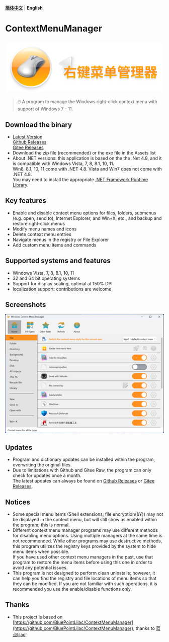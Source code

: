 **[简体中文](README.md)** | **English**
# ContextMenuManager
![](Logo/Logo.png)
------
> 🖱️ A program to manage the Windows right-click context menu with support of Windows 7 - 11.

## Download the binary
* [Latest Version][Latest]<br>
  [Github Releases][GitHub Releases]<br>
  [Gitee Releases][Gitee Releases]<br>
* Download the zip file (recommended) or the exe file in the Assets list
* About .NET versions: this application is based on the the .Net 4.8, and it is compatible with Windows Vista, 7, 8, 8.1, 10, 11.<br>
 Win8, 8.1, 10, 11 come with .NET 4.8. Vista and Win7 does not come with .NET 4.8. <br> You may need to install the appropriate [.NET Framework Runtime Library][.NET Framework Runtime Library].

## Key features
* Enable and disable context menu options for files, folders, submenus (e.g. open, send to), Internet Explorer, and Win+X, etc., and backup and restore right-click menus
* Modify menu names and icons
* Delete context menu entries
* Navigate menus in the registry or File Explorer
* Add custom menu items and commands

## Supported systems and features
* Windows Vista, 7, 8, 8.1, 10, 11
* 32 and 64 bit operating systems
* Support for display scaling, optimal at 150% DPI
* localization support: contributions are welcome

## Screenshots
![](Screenshot/Screenshot-en.png)

## Updates
* Program and dictionary updates can be installed within the program, overwriting the original files.
* Due to limitations with Github and Gitee Raw, the program can only check for updates once a month. <br> The latest updates can always be found on [Github Releases][GitHub Releases] or [Gitee Releases][Gitee Releases].

## Notices
* Some special menu items (Shell extensions, file encryption(&Y)) may not be displayed in the context menu, but will still show as enabled within the program; this is normal.
* Different context menu manager programs may use different methods for disabling menu options. Using multiple managers at the same time is not recommended. While other programs may use destructive methods, this program utilizes the registry keys provided by the system to hide menu items when possible.
<br>If you have used other context menu managers in the past, use that program to restore the menu items before using this one in order to avoid any potential issues.
* This program is not designed to perform clean uninstalls; however, it can help you find the registry and file locations of menu items so that they can be modified. If you are not familiar with such operations, it is recommended you use the enable/disable functions only.

## Thanks
* This project is based on [https://github.com/BluePointLilac/ContextMenuManager](https://github.com/BluePointLilac/ContextMenuManager), thanks to [蓝点lilac](https://github.com/BluePointLilac)!

  [Latest]: https://github.com/Jack251970/ContextMenuManager/releases/latest
  [GitHub Releases]: https://github.com/Jack251970/ContextMenuManager/releases
  [Gitee Releases]: https://gitee.com/Jack251970/ContextMenuManager/releases
  [.NET Framework Runtime Library]: https://dotnet.microsoft.com/download/dotnet-framework
